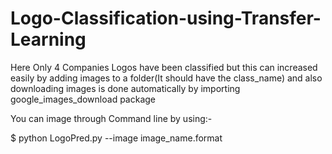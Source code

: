 # Logo-Classification-using-Transfer-Learning

Here Only 4 Companies Logos have been classified but this can increased easily by adding images to a folder(It should have the class_name) and also
downloading images is done automatically by importing google_images_download package 

You can image through Command line 
by using:-

$ python LogoPred.py --image image_name.format
